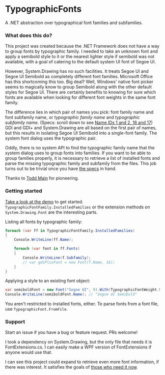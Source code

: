 # TypographicFonts
A .NET abstraction over typographical font families and subfamilies.

### What does this do?

This project was created because the .NET Framework does not have a way to group fonts by typographic family.
I needed to take an unknown font and apply a semibold style to it or the nearest lighter style if semibold
was not available, with a goal of catering to the default system UI font of Segoe UI.

However, System.Drawing has no such facilities. It treats Segoe UI and Segoe UI Semibold as completely different
font families. Microsoft Office has this shortcoming this too. Big deal? Well, Windows' native font picker seems
to magically know to group Semibold along with the other default styles for Segoe UI. There are certainly benefits
to knowing for sure which fonts are available when looking for different font weights in the same font family.

The difference lies in which pair of names you pick: font family name and font subfamily name, or *typographic family
name* and *typographic subfamily name*. (Specs: scroll down to see [Name IDs 1 and 2, 16 and 17](https://www.microsoft.com/typography/otspec/name.htm))
GDI and GDI+ and System.Drawing are all based on the first pair of names, but this results in isolating Segoe UI Semibold
into a single-font family. The system font dialog uses the typographic pair.

Oddly, there is no system API to find the typographic family name that the system dialog uses to group fonts into
families. If you want to be able to group families properly, it is necessary to retrieve a list of installed fonts
and parse the missing typographic family and subfamily from the files. This job turns out to be trivial once you have
[the specs](https://www.microsoft.com/typography/otspec/) in hand.

Thanks to [Todd Main](http://stackoverflow.com/a/3640445/521757) for pioneering.

### Getting started

[Take a look at the demo](https://github.com/jnm2/TypographicFonts/blob/master/TypographicFonts.Tests/DemoTests.cs) to get started. `TypographicFontFamily.InstalledFamilies` or the extension methods on `System.Drawing.Font` are the interesting parts.

Listing all fonts by typographic family:

```c#
foreach (var ff in TypographicFontFamily.InstalledFamilies)
{
    Console.WriteLine(ff.Name);

    foreach (var font in ff.Fonts)
    {
        Console.WriteLine(f.Subfamily);
        // var gdiPlusFont = new Font(f.Name, 16);
    }
}
```

Applying a style to an existing font object:

```c#
var semiboldFont = new Font("Segoe UI", 9).With(TypographicFontWeight.Semibold);
Console.WriteLine(semiboldFont.Name); // "Segoe UI Semibold"
```

You aren't restricted to installed fonts, either. To parse fonts from a font file, use `TypographicFont.FromFile`.

### Support

Start an issue if you have a bug or feature request. PRs welcome!

I took a dependency on System.Drawing, but the only file that needs it is FontExtensions.cs. I can easily make a WPF version of FontExtensions if anyone would use that.

I can see this project could expand to retrieve even more font information, if there was interest. It satisfies the goals of [those who need it now](https://stackoverflow.com/questions/3633000/net-enumerate-winforms-font-styles).
